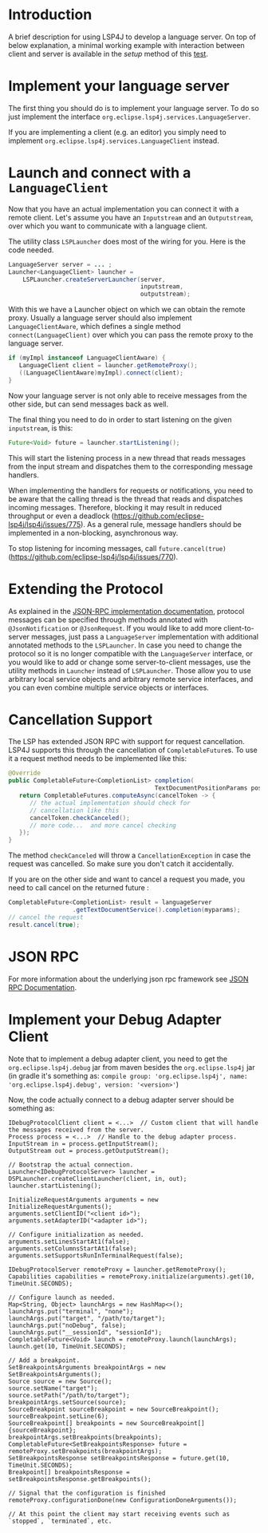 # Introduction

A brief description for using LSP4J to develop a language server. On top of below explanation, a minimal working example with interaction between client and server is available in the _setup_ method of this [test](../org.eclipse.lsp4j/src/test/java/org/eclipse/lsp4j/test/launch/LauncherTest.java).

# Implement your language server

The first thing you should do is to implement your language server. To do so just implement the interface `org.eclipse.lsp4j.services.LanguageServer`.

If you are implementing a client (e.g. an editor) you simply need to implement `org.eclipse.lsp4j.services.LanguageClient` instead.

# Launch and connect with a `LanguageClient`

Now that you have an actual implementation you can connect it with a remote client. Let's assume you have an `Inputstream` and an `Outputstream`, over which you want to communicate with a language client.

The utility class `LSPLauncher` does most of the wiring for you. Here is the code needed.

``` java
LanguageServer server = ... ;
Launcher<LanguageClient> launcher = 
    LSPLauncher.createServerLauncher(server,
                                     inputstream, 
                                     outputstream);
```

With this we have a Launcher object on which we can obtain the remote proxy. Usually a language server should also implement `LanguageClientAware`, which defines a single method `connect(LanguageClient)` over which you can pass the remote proxy to the language server.

``` java
if (myImpl instanceof LanguageClientAware) {
   LanguageClient client = launcher.getRemoteProxy();
   ((LanguageClientAware)myImpl).connect(client);
}
```

Now your language server is not only able to receive messages from the other side, but can send messages back as well.

The final thing you need to do in order to start listening on the given `inputstream`, is this:

``` java
Future<Void> future = launcher.startListening();
```

This will start the listening process in a new thread that reads messages from the input stream and dispatches them to the corresponding message handlers.

When implementing the handlers for requests or notifications, you need to be aware that the calling thread is the thread that reads and dispatches incoming messages. Therefore, blocking it may result in reduced throughput or even a deadlock (https://github.com/eclipse-lsp4j/lsp4j/issues/775). As a general rule, message handlers should be implemented in a non-blocking, asynchronous way.

To stop listening for incoming messages, call `future.cancel(true)` (https://github.com/eclipse-lsp4j/lsp4j/issues/770).

# Extending the Protocol

As explained in the [JSON-RPC implementation documentation](jsonrpc.md#service-objects), protocol messages can be specified through methods annotated with `@JsonNotification` or `@JsonRequest`. If you would like to add more client-to-server messages, just pass a `LanguageServer` implementation with additional annotated methods to the `LSPLauncher`. In case you need to change the protocol so it is no longer compatible with the `LanguageServer` interface, or you would like to add or change some server-to-client messages, use the utility methods in `Launcher` instead of `LSPLauncher`. Those allow you to use arbitrary local service objects and arbitrary remote service interfaces, and you can even combine multiple service objects or interfaces.

# Cancellation Support

The LSP has extended JSON RPC with support for request cancellation. LSP4J supports this through the cancellation of `CompletableFuture`s. To use it a request method needs to be implemented like this:

``` java
@Override
public CompletableFuture<CompletionList> completion(
                                         TextDocumentPositionParams position) {
   return CompletableFutures.computeAsync(cancelToken -> {
      // the actual implementation should check for 
      // cancellation like this
      cancelToken.checkCanceled();
      // more code...  and more cancel checking
   });
}
```
The method `checkCanceled` will throw a `CancellationException` in case the request was cancelled. So make sure you don't catch it accidentally.

If you are on the other side and want to cancel a request you made, you need to call cancel on the returned future :

``` java
CompletableFuture<CompletionList> result = languageServer
                  .getTextDocumentService().completion(myparams);
// cancel the request
result.cancel(true);
```

# JSON RPC

For more information about the underlying json rpc framework see [JSON RPC Documentation](jsonrpc.md).

# Implement your Debug Adapter Client

Note that to implement a debug adapter client, you need to get the `org.eclipse.lsp4j.debug` jar from maven besides the `org.eclipse.lsp4j` jar (in gradle it's something as: `compile group: 'org.eclipse.lsp4j', name: 'org.eclipse.lsp4j.debug', version: '<version>'`)

Now, the code actually connect to a debug adapter server should be something as:

```
IDebugProtocolClient client = <...>  // Custom client that will handle the messages received from the server.
Process process = <...>  // Handle to the debug adapter process.
InputStream in = process.getInputStream();
OutputStream out = process.getOutputStream();

// Bootstrap the actual connection.
Launcher<IDebugProtocolServer> launcher = DSPLauncher.createClientLauncher(client, in, out);
launcher.startListening();

InitializeRequestArguments arguments = new InitializeRequestArguments();
arguments.setClientID("<client id>");
arguments.setAdapterID("<adapter id>");

// Configure initialization as needed.
arguments.setLinesStartAt1(false);
arguments.setColumnsStartAt1(false);
arguments.setSupportsRunInTerminalRequest(false);

IDebugProtocolServer remoteProxy = launcher.getRemoteProxy();
Capabilities capabilities = remoteProxy.initialize(arguments).get(10, TimeUnit.SECONDS);

// Configure launch as needed.
Map<String, Object> launchArgs = new HashMap<>();
launchArgs.put("terminal", "none");
launchArgs.put("target", "/path/to/target");
launchArgs.put("noDebug", false);
launchArgs.put("__sessionId", "sessionId");
CompletableFuture<Void> launch = remoteProxy.launch(launchArgs);
launch.get(10, TimeUnit.SECONDS);

// Add a breakpoint.
SetBreakpointsArguments breakpointArgs = new SetBreakpointsArguments();
Source source = new Source();
source.setName("target");
source.setPath("/path/to/target");
breakpointArgs.setSource(source);
SourceBreakpoint sourceBreakpoint = new SourceBreakpoint();
sourceBreakpoint.setLine(6);
SourceBreakpoint[] breakpoints = new SourceBreakpoint[]{sourceBreakpoint};
breakpointArgs.setBreakpoints(breakpoints);
CompletableFuture<SetBreakpointsResponse> future = remoteProxy.setBreakpoints(breakpointArgs);
SetBreakpointsResponse setBreakpointsResponse = future.get(10, TimeUnit.SECONDS);
Breakpoint[] breakpointsResponse = setBreakpointsResponse.getBreakpoints();

// Signal that the configuration is finished
remoteProxy.configurationDone(new ConfigurationDoneArguments());

// At this point the client may start receiving events such as `stopped`, `terminated`, etc.

```

